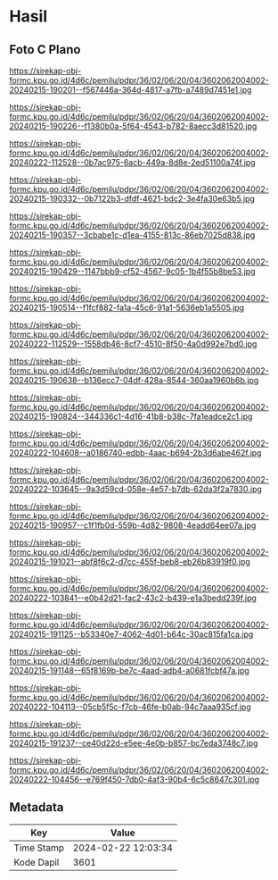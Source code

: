 # Hasil

## Foto C Plano

https://sirekap-obj-formc.kpu.go.id/4d6c/pemilu/pdpr/36/02/06/20/04/3602062004002-20240215-190201--f567446a-364d-4817-a7fb-a7489d7451e1.jpg

https://sirekap-obj-formc.kpu.go.id/4d6c/pemilu/pdpr/36/02/06/20/04/3602062004002-20240215-190226--f1380b0a-5f64-4543-b782-8aecc3d81520.jpg

https://sirekap-obj-formc.kpu.go.id/4d6c/pemilu/pdpr/36/02/06/20/04/3602062004002-20240222-112528--0b7ac975-6acb-449a-8d8e-2ed51100a74f.jpg

https://sirekap-obj-formc.kpu.go.id/4d6c/pemilu/pdpr/36/02/06/20/04/3602062004002-20240215-190332--0b7122b3-dfdf-4621-bdc2-3e4fa30e63b5.jpg

https://sirekap-obj-formc.kpu.go.id/4d6c/pemilu/pdpr/36/02/06/20/04/3602062004002-20240215-190357--3cbabe1c-d1ea-4155-813c-86eb7025d838.jpg

https://sirekap-obj-formc.kpu.go.id/4d6c/pemilu/pdpr/36/02/06/20/04/3602062004002-20240215-190429--1147bbb9-cf52-4567-9c05-1b4f55b8be53.jpg

https://sirekap-obj-formc.kpu.go.id/4d6c/pemilu/pdpr/36/02/06/20/04/3602062004002-20240215-190514--f1fcf882-fa1a-45c6-91a1-5636eb1a5505.jpg

https://sirekap-obj-formc.kpu.go.id/4d6c/pemilu/pdpr/36/02/06/20/04/3602062004002-20240222-112529--1558db46-8cf7-4510-8f50-4a0d992e7bd0.jpg

https://sirekap-obj-formc.kpu.go.id/4d6c/pemilu/pdpr/36/02/06/20/04/3602062004002-20240215-190638--b136ecc7-04df-428a-8544-360aa1960b6b.jpg

https://sirekap-obj-formc.kpu.go.id/4d6c/pemilu/pdpr/36/02/06/20/04/3602062004002-20240215-190824--344336c1-4d16-41b8-b38c-7fa1eadce2c1.jpg

https://sirekap-obj-formc.kpu.go.id/4d6c/pemilu/pdpr/36/02/06/20/04/3602062004002-20240222-104608--a0186740-edbb-4aac-b694-2b3d6abe462f.jpg

https://sirekap-obj-formc.kpu.go.id/4d6c/pemilu/pdpr/36/02/06/20/04/3602062004002-20240222-103645--9a3d59cd-058e-4e57-b7db-62da3f2a7830.jpg

https://sirekap-obj-formc.kpu.go.id/4d6c/pemilu/pdpr/36/02/06/20/04/3602062004002-20240215-190957--c1f1fb0d-559b-4d82-9808-4eadd64ee07a.jpg

https://sirekap-obj-formc.kpu.go.id/4d6c/pemilu/pdpr/36/02/06/20/04/3602062004002-20240215-191021--abf8f6c2-d7cc-455f-beb8-eb26b83919f0.jpg

https://sirekap-obj-formc.kpu.go.id/4d6c/pemilu/pdpr/36/02/06/20/04/3602062004002-20240222-103841--e0b42d21-fac2-43c2-b439-e1a3bedd239f.jpg

https://sirekap-obj-formc.kpu.go.id/4d6c/pemilu/pdpr/36/02/06/20/04/3602062004002-20240215-191125--b53340e7-4062-4d01-b64c-30ac815fa1ca.jpg

https://sirekap-obj-formc.kpu.go.id/4d6c/pemilu/pdpr/36/02/06/20/04/3602062004002-20240215-191148--65f8169b-be7c-4aad-adb4-a0681fcbf47a.jpg

https://sirekap-obj-formc.kpu.go.id/4d6c/pemilu/pdpr/36/02/06/20/04/3602062004002-20240222-104113--05cb5f5c-f7cb-46fe-b0ab-94c7aaa935cf.jpg

https://sirekap-obj-formc.kpu.go.id/4d6c/pemilu/pdpr/36/02/06/20/04/3602062004002-20240215-191237--ce40d22d-e5ee-4e0b-b857-bc7eda3748c7.jpg

https://sirekap-obj-formc.kpu.go.id/4d6c/pemilu/pdpr/36/02/06/20/04/3602062004002-20240222-104456--e769f450-7db0-4af3-90b4-6c5c8647c301.jpg


## Metadata

| Key        | Value               |
| ---------- | ------------------- |
| Time Stamp | 2024-02-22 12:03:34 |
| Kode Dapil | 3601                |



